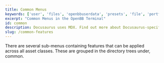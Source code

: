 ```yaml
---
title: Common Menus
keywords: ['user', 'files', 'openbbuserdata', 'presets', 'file', 'portfolio', 'exports', 'imports', 'settings', 'styles', 'xlsx', 'csv', 'json', 'themes', 'openbb', 'bb', 'terminal', 'google', 'amazon', 'apple', 'microsoft', 'github', 'opensource', 'python', 'markets']
excerpt: "Common Menus in the OpenBB Terminal"
id: common
description: Docusaurus uses MDX. Find out more about Docusaurus-specific features when writing Markdown.
slug: /common-features
---
```


There are several sub-menus containing features that can be applied across all asset classes. These are grouped in the directory trees under, common.
